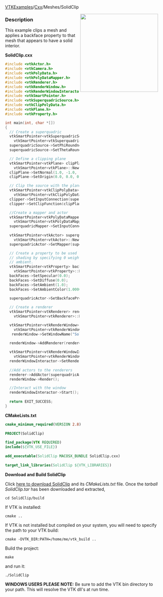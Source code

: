 [VTKExamples](Home)/[Cxx](Cxx)/Meshes/SolidClip

<img align="right" src="https://github.com/lorensen/VTKExamples/raw/master/Testing/Baseline/Meshes/TestSolidClip.png" width="256" />

### Description
This example clips a mesh and applies a backface property to that mesh that appears to have a solid interior.

**SolidClip.cxx**
```c++
#include <vtkActor.h>
#include <vtkCamera.h>
#include <vtkPolyData.h>
#include <vtkPolyDataMapper.h>
#include <vtkRenderer.h>
#include <vtkRenderWindow.h>
#include <vtkRenderWindowInteractor.h>
#include <vtkSmartPointer.h>
#include <vtkSuperquadricSource.h>
#include <vtkClipPolyData.h>
#include <vtkPlane.h>
#include <vtkProperty.h>

int main(int, char *[])
{
  // Create a superquadric
  vtkSmartPointer<vtkSuperquadricSource> superquadricSource = 
    vtkSmartPointer<vtkSuperquadricSource>::New();
  superquadricSource->SetPhiRoundness(3.1);
  superquadricSource->SetThetaRoundness(2.2);

  // Define a clipping plane
  vtkSmartPointer<vtkPlane> clipPlane = 
    vtkSmartPointer<vtkPlane>::New();
  clipPlane->SetNormal(1.0, -1.0, -1.0);
  clipPlane->SetOrigin(0.0, 0.0, 0.0);

  // Clip the source with the plane
  vtkSmartPointer<vtkClipPolyData> clipper = 
    vtkSmartPointer<vtkClipPolyData>::New();
  clipper->SetInputConnection(superquadricSource->GetOutputPort());
  clipper->SetClipFunction(clipPlane);  

  //Create a mapper and actor
  vtkSmartPointer<vtkPolyDataMapper> superquadricMapper = 
    vtkSmartPointer<vtkPolyDataMapper>::New();
  superquadricMapper->SetInputConnection(clipper->GetOutputPort());
 
  vtkSmartPointer<vtkActor> superquadricActor = 
    vtkSmartPointer<vtkActor>::New();
  superquadricActor->SetMapper(superquadricMapper);

  // Create a property to be used for the back faces. Turn off all
  // shading by specifying 0 weights for specular and diffuse. Max the
  // ambient.
  vtkSmartPointer<vtkProperty> backFaces =
    vtkSmartPointer<vtkProperty>::New();
  backFaces->SetSpecular(0.0);
  backFaces->SetDiffuse(0.0);
  backFaces->SetAmbient(1.0);
  backFaces->SetAmbientColor(1.0000, 0.3882, 0.2784);

  superquadricActor->SetBackfaceProperty(backFaces);
 
  // Create a renderer
  vtkSmartPointer<vtkRenderer> renderer = 
    vtkSmartPointer<vtkRenderer>::New();

  vtkSmartPointer<vtkRenderWindow> renderWindow = 
    vtkSmartPointer<vtkRenderWindow>::New();
   renderWindow->SetWindowName("SolidClip");

  renderWindow->AddRenderer(renderer);
 
  vtkSmartPointer<vtkRenderWindowInteractor> renderWindowInteractor = 
    vtkSmartPointer<vtkRenderWindowInteractor>::New();
  renderWindowInteractor->SetRenderWindow(renderWindow);
 
  //Add actors to the renderers
  renderer->AddActor(superquadricActor);
  renderWindow->Render();

  //Interact with the window
  renderWindowInteractor->Start();
 
  return EXIT_SUCCESS;
}
```
**CMakeLists.txt**
```cmake
cmake_minimum_required(VERSION 2.8)
 
PROJECT(SolidClip)
 
find_package(VTK REQUIRED)
include(${VTK_USE_FILE})
 
add_executable(SolidClip MACOSX_BUNDLE SolidClip.cxx)
 
target_link_libraries(SolidClip ${VTK_LIBRARIES})
```

**Download and Build SolidClip**

Click [here to download SolidClip](https://github.com/lorensen/VTKWikiExamplesTarballs/raw/master/SolidClip.tar) and its *CMakeLists.txt* file.
Once the *tarball SolidClip.tar* has been downloaded and extracted,
```
cd SolidClip/build 
```
If VTK is installed:
```
cmake ..
```
If VTK is not installed but compiled on your system, you will need to specify the path to your VTK build:
```
cmake -DVTK_DIR:PATH=/home/me/vtk_build ..
```
Build the project:
```
make
```
and run it:
```
./SolidClip
```
**WINDOWS USERS PLEASE NOTE:** Be sure to add the VTK bin directory to your path. This will resolve the VTK dll's at run time.

